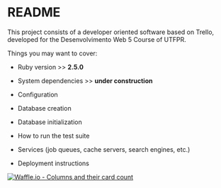 # README

This project consists of a developer oriented software based on Trello, developed for the Desenvolvimento Web 5 Course of UTFPR.

Things you may want to cover:

* Ruby version >> **2.5.0**

* System dependencies >> **under construction**

* Configuration

* Database creation

* Database initialization

* How to run the test suite

* Services (job queues, cache servers, search engines, etc.)

* Deployment instructions

[![Waffle.io - Columns and their card count](https://badge.waffle.io/felipe-kosouski/web5-project.svg?columns=all)](https://waffle.io/felipe-kosouski/web5-project)
